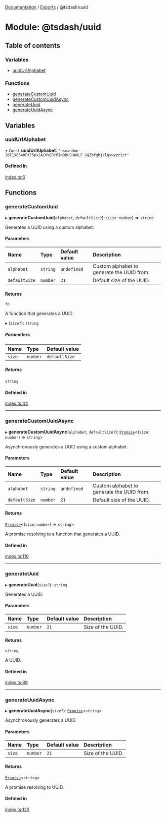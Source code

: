 [Documentation](../README.md) / [Exports](../modules.md) / @tsdash/uuid

# Module: @tsdash/uuid

## Table of contents

### Variables

- [uuidUrlAlphabet](tsdash_uuid.md#uuidurlalphabet)

### Functions

- [generateCustomUuid](tsdash_uuid.md#generatecustomuuid)
- [generateCustomUuidAsync](tsdash_uuid.md#generatecustomuuidasync)
- [generateUuid](tsdash_uuid.md#generateuuid)
- [generateUuidAsync](tsdash_uuid.md#generateuuidasync)

## Variables

### uuidUrlAlphabet

• `Const` **uuidUrlAlphabet**: ``"useandom-26T198340PX75pxJACKVERYMINDBUSHWOLF_GQZbfghjklqvwyzrict"``

#### Defined in

[index.ts:6](https://github.com/mhodge11/tsdash/blob/c625984/packages/uuid/src/index.ts#L6)

## Functions

### generateCustomUuid

▸ **generateCustomUuid**(`alphabet`, `defaultSize?`): (`size`: `number`) => `string`

Generates a UUID using a custom alphabet.

#### Parameters

| Name | Type | Default value | Description |
| :------ | :------ | :------ | :------ |
| `alphabet` | `string` | `undefined` | Custom alphabet to generate the UUID from. |
| `defaultSize` | `number` | `21` | Default size of the UUID. |

#### Returns

`fn`

A function that generates a UUID.

▸ (`size?`): `string`

##### Parameters

| Name | Type | Default value |
| :------ | :------ | :------ |
| `size` | `number` | `defaultSize` |

##### Returns

`string`

#### Defined in

[index.ts:44](https://github.com/mhodge11/tsdash/blob/c625984/packages/uuid/src/index.ts#L44)

___

### generateCustomUuidAsync

▸ **generateCustomUuidAsync**(`alphabet`, `defaultSize?`): [`Promise`]( https://developer.mozilla.org/docs/Web/JavaScript/Reference/Global_Objects/Promise )\<(`size`: `number`) => `string`\>

Asynchronously generates a UUID using a custom alphabet.

#### Parameters

| Name | Type | Default value | Description |
| :------ | :------ | :------ | :------ |
| `alphabet` | `string` | `undefined` | Custom alphabet to generate the UUID from. |
| `defaultSize` | `number` | `21` | Default size of the UUID. |

#### Returns

[`Promise`]( https://developer.mozilla.org/docs/Web/JavaScript/Reference/Global_Objects/Promise )\<(`size`: `number`) => `string`\>

A promise resolving to a function that generates a UUID.

#### Defined in

[index.ts:110](https://github.com/mhodge11/tsdash/blob/c625984/packages/uuid/src/index.ts#L110)

___

### generateUuid

▸ **generateUuid**(`size?`): `string`

Generates a UUID.

#### Parameters

| Name | Type | Default value | Description |
| :------ | :------ | :------ | :------ |
| `size` | `number` | `21` | Size of the UUID. |

#### Returns

`string`

A UUID.

#### Defined in

[index.ts:86](https://github.com/mhodge11/tsdash/blob/c625984/packages/uuid/src/index.ts#L86)

___

### generateUuidAsync

▸ **generateUuidAsync**(`size?`): [`Promise`]( https://developer.mozilla.org/docs/Web/JavaScript/Reference/Global_Objects/Promise )\<`string`\>

Asynchronously generates a UUID.

#### Parameters

| Name | Type | Default value | Description |
| :------ | :------ | :------ | :------ |
| `size` | `number` | `21` | Size of the UUID. |

#### Returns

[`Promise`]( https://developer.mozilla.org/docs/Web/JavaScript/Reference/Global_Objects/Promise )\<`string`\>

A promise resolving to UUID.

#### Defined in

[index.ts:123](https://github.com/mhodge11/tsdash/blob/c625984/packages/uuid/src/index.ts#L123)
